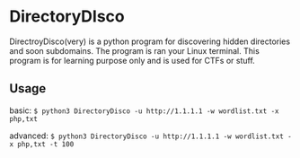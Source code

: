 # DirectoryDIsco
DirectroyDisco(very) is a python program for discovering hidden directories and soon subdomains. The program is ran your Linux terminal. This program is for learning purpose only and is used for CTFs or stuff.


## Usage
basic:
`$ python3 DirectoryDisco -u http://1.1.1.1 -w wordlist.txt -x php,txt`

advanced:
`$ python3 DirectoryDisco -u http://1.1.1.1 -w wordlist.txt -x php,txt -t 100` 
